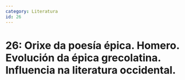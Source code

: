 ```yaml
---
category: Literatura
id: 26
---
```


# 26: Orixe da poesía épica. Homero. Evolución da épica grecolatina. Influencia na literatura occidental.
